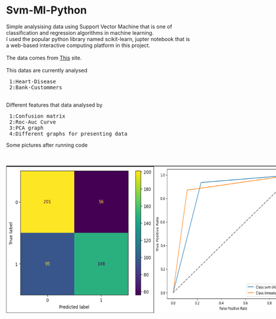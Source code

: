 # Svm-Ml-Python
Simple analysising data using Support Vector Machine that is one of classification and regression algorithms in machine learning.
<br/>
I used the popular python library named scikit-learn, jupter notebook that is a web-based interactive computing platform in this project.
<br/>
<br/>
The data comes from <a href="https://archive.ics.uci.edu/">This<a/> site.
<br/>
<br/>
This datas are currently analysed
<br/>
<pre>
 1:Heart-Disease
 2:Bank-Custommers
</pre>
<br/>
Different features that data analysed by
<br/>
<pre>
 1:Confusion matrix
 2:Roc-Auc Curve
 3:PCA graph
 4:Different graphs for presenting data
</pre>

Some pictures after running code

<div align="center" style="display:flex;flex-direction:row;align-items: center;">
  <img style="margin:10;" src="https://github.com/tohidnoori/Svm-ml-python/blob/master/Images/cf-image.png" width="400" height="400" alt="Image 1">
  <img style="margin:10;" src="https://github.com/tohidnoori/Svm-ml-python/blob/master/Images/roc-auc-curve.png" width="400" height="400"  alt="Image 2">
  <div/>
<br/>
<br/>
  <div align="center" style="display:flex;flex-direction:row;align-items: center;">
  <img style="margin:10;" src="https://github.com/tohidnoori/Svm-ml-python/blob/master/Images/scree-plot.png" width="400" height="400"  alt="Image 1">
  <div/>
   <br/>
<br/>
<div align="center" style="display:flex;flex-direction:row;align-items: center;">
  <img style="margin:10;" src="https://github.com/tohidnoori/Svm-ml-python/blob/master/Images/scatter-plot.png" width="400" height="400"  alt="Image 1">
  <img style="margin:10;" src="https://github.com/tohidnoori/Svm-ml-python/blob/master/Images/scatter-graph.png" width="400" height="400"  alt="Image 2">
  <div/>



